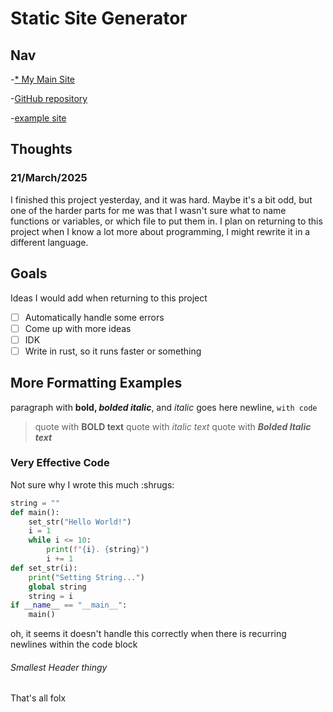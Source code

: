 # Static Site Generator

## Nav

-[* My Main Site](https://sleepywolve.github.io/)

-[GitHub repository](https://github.com/SleepyWolve/static-site-generator)

-[example site](/example)

## Thoughts

### 21/March/2025

I finished this project yesterday, and it was hard. Maybe it's a bit odd, but one of the harder parts for me was that I wasn't sure what to name functions or variables, or which file to put them in. I plan on returning to this project when I know a lot more about programming, I might rewrite it in a different language.

## Goals

Ideas I would add when returning to this project
- [ ] Automatically handle some errors
- [ ] Come up with more ideas
- [ ] IDK
- [ ] Write in rust, so it runs faster or something

## More Formatting Examples

paragraph with **bold, *bolded* _italic_**, and _italic_ goes here
newline, `with code` 

> quote with **BOLD text**
> quote with _italic text_
> quote with **_Bolded Italic text_**

### Very Effective Code

Not sure why I wrote this much :shrugs:

```py
string = ""
def main():
    set_str("Hello World!")
    i = 1
    while i <= 10:
        print(f"{i}. {string}")
        i += 1        
def set_str(i):
    print("Setting String...")
    global string
    string = i
if __name__ == "__main__":
    main()
```

oh, it seems it doesn't handle this correctly when there is recurring newlines within the code block

###### Smallest Header thingy

That's all folx

